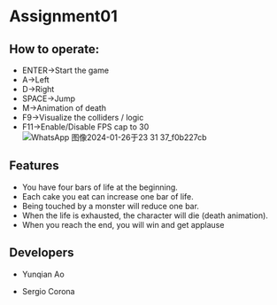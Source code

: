 # Assignment01
## How to operate:
* ENTER->Start the game
* A->Left
* D->Right
* SPACE->Jump
* M->Animation of death
* F9->Visualize the colliders / logic
* F11->Enable/Disable FPS cap to 30
![WhatsApp 图像2024-01-26于23 31 37_f0b227cb](https://github.com/YunqianAo/Assignment01/assets/79161526/b0443fb4-eaba-44b5-8c20-67b80d917142)

## Features
* You have four bars of life at the beginning. 
* Each cake you eat can increase one bar of life. 
* Being touched by a monster will reduce one bar. 
* When the life is exhausted, the character will die (death animation). 
* When you reach the end, you will win and get applause

## Developers

 - Yunqian Ao

 - Sergio Corona

